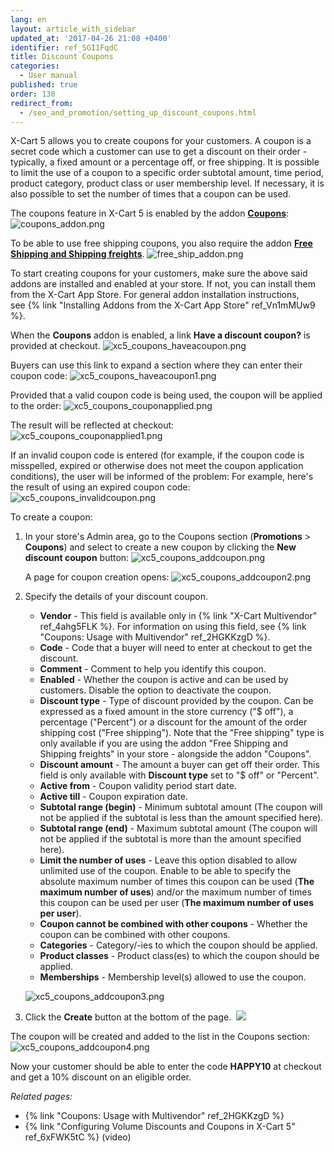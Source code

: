 ```yaml
---
lang: en
layout: article_with_sidebar
updated_at: '2017-04-26 21:08 +0400'
identifier: ref_SGI1FqdC
title: Discount Coupons
categories:
  - User manual
published: true
order: 130
redirect_from:
  - /seo_and_promotion/setting_up_discount_coupons.html
---
```

X-Cart 5 allows you to create coupons for your customers. A coupon is a secret code which a customer can use to get a discount on their order - typically, a fixed amount or a percentage off, or free shipping. It is possible to limit the use of a coupon to a specific order subtotal amount, time period, product category, product class or user membership level. If necessary, it is also possible to set the number of times that a coupon can be used.

The coupons feature in X-Cart 5 is enabled by the addon **[Coupons](https://market.x-cart.com/addons/discount-coupons.html)**:
![coupons_addon.png]({{site.baseurl}}/attachments/ref_SGI1FqdC/coupons_addon.png)

To be able to use free shipping coupons, you also require the addon **[Free Shipping and Shipping freights](https://market.x-cart.com/addons/free-shipping.html)**. 
![free_ship_addon.png]({{site.baseurl}}/attachments/ref_SGI1FqdC/free_ship_addon.png)

To start creating coupons for your customers, make sure the above said addons are installed and enabled at your store. If not, you can install them from the X-Cart App Store. For general addon installation instructions, see {% link "Installing Addons from the X-Cart App Store" ref_Vn1mMUw9 %}.

When the **Coupons** addon is enabled, a link **Have a discount coupon?** is provided at checkout. 
![xc5_coupons_haveacoupon.png]({{site.baseurl}}/attachments/ref_SGI1FqdC/xc5_coupons_haveacoupon.png)

Buyers can use this link to expand a section where they can enter their coupon code:
![xc5_coupons_haveacoupon1.png]({{site.baseurl}}/attachments/ref_SGI1FqdC/xc5_coupons_haveacoupon1.png)

Provided that a valid coupon code is being used, the coupon will be applied to the order:
![xc5_coupons_couponapplied.png]({{site.baseurl}}/attachments/ref_SGI1FqdC/xc5_coupons_couponapplied.png)

The result will be reflected at checkout:
![xc5_coupons_couponapplied1.png]({{site.baseurl}}/attachments/ref_SGI1FqdC/xc5_coupons_couponapplied1.png)

If an invalid coupon code is entered (for example, if the coupon code is misspelled, expired or otherwise does not meet the coupon application conditions), the user will be informed of the problem: For example, here's the result of using an expired coupon code: 
![xc5_coupons_invalidcoupon.png]({{site.baseurl}}/attachments/ref_SGI1FqdC/xc5_coupons_invalidcoupon.png)


To create a coupon:

1.  In your store's Admin area, go to the Coupons section (**Promotions** > **Coupons**) and select to create a new coupon by clicking the **New discount coupon** button:
    ![xc5_coupons_addcoupon.png]({{site.baseurl}}/attachments/ref_SGI1FqdC/xc5_coupons_addcoupon.png)
    
    A page for coupon creation opens:
    ![xc5_coupons_addcoupon2.png]({{site.baseurl}}/attachments/ref_SGI1FqdC/xc5_coupons_addcoupon2.png)

2.  Specify the details of your discount coupon. 

    * **Vendor** - This field is available only in {% link "X-Cart Multivendor" ref_4ahg5FLK %}. For information on using this field, see {% link "Coupons: Usage with Multivendor" ref_2HGKKzgD %}.
    * **Code** - Code that a buyer will need to enter at checkout to get the discount.
    * **Comment** - Comment to help you identify this coupon.
    * **Enabled** - Whether the coupon is active and can be used by customers. Disable the option to deactivate the coupon.
    * **Discount type** - Type of discount provided by the coupon. Can be expressed as a fixed amount in the store currency ("$ off"), a percentage ("Percent") or a discount for the amount of the order shipping cost ("Free shipping"). Note that the "Free shipping" type is only available if you are using the addon "Free Shipping and Shipping freights" in your store - alongside the addon "Coupons".
    * **Discount amount** - The amount a buyer can get off their order. This field is only available with **Discount type** set to "$ off" or "Percent". 
    * **Active from** - Coupon validity period start date.
    * **Active till** - Coupon expiration date.
    * **Subtotal range (begin)** - Minimum subtotal amount (The coupon will not be applied if the subtotal is less than the amount specified here).
    * **Subtotal range (end)** - Maximum subtotal amount (The coupon will not be applied if the subtotal is more than the amount specified here).
    * **Limit the number of uses** - Leave this option disabled to allow unlimited use of the coupon. Enable to be able to specify the absolute maximum number of times this coupon can be used (**The maximum number of uses**) and/or the maximum number of times this coupon can be used per user (**The maximum number of uses per user**).
    * **Coupon cannot be combined with other coupons** - Whether the coupon can be combined with other coupons.
    * **Categories** - Category/-ies to which the coupon should be applied.
    * **Product classes** - Product class(es) to which the coupon should be applied. 
    * **Memberships** - Membership level(s) allowed to use the coupon.
    
    ![xc5_coupons_addcoupon3.png]({{site.baseurl}}/attachments/ref_SGI1FqdC/xc5_coupons_addcoupon3.png)

3.  Click the **Create** button at the bottom of the page. 
    ![]({{site.baseurl}}/attachments/6389790/8719434.png)

The coupon will be created and added to the list in the Coupons section:
![xc5_coupons_addcoupon4.png]({{site.baseurl}}/attachments/ref_SGI1FqdC/xc5_coupons_addcoupon4.png)


Now your customer should be able to enter the code **HAPPY10** at checkout and get a 10% discount on an eligible order. 


_Related pages:_

   * {% link "Coupons: Usage with Multivendor" ref_2HGKKzgD %}  
   * {% link "Configuring Volume Discounts and Coupons in X-Cart 5" ref_6xFWK5tC %} (video)
